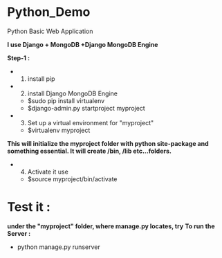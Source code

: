 # Python_Demo
Python Basic Web Application


**I use Django + MongoDB +Django MongoDB Engine**

**Step-1 :**
- 1. install pip
- 2. install Django MongoDB Engine
    - $sudo pip install virtualenv
    - $django-admin.py startproject myproject
- 3. Set up a virtual environment for "myproject"
    - $virtualenv myproject

**This will initialize the myproject folder with python site-package and something essential. It will create /bin, /lib etc...folders.**
- 4. Activate it use
    - $source myproject/bin/activate

# Test it : 
**under the "myproject" folder, where manage.py locates, try**
**To run the Server :** 
- python manage.py runserver
